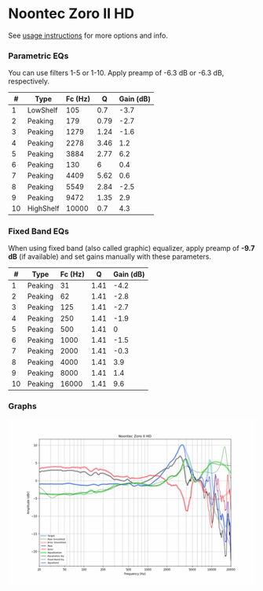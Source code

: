 # Noontec Zoro II HD
See [usage instructions](https://github.com/jaakkopasanen/AutoEq#usage) for more options and info.

### Parametric EQs
You can use filters 1-5 or 1-10. Apply preamp of -6.3 dB or -6.3 dB, respectively.

|   # | Type      |   Fc (Hz) |    Q |   Gain (dB) |
|-----|-----------|-----------|------|-------------|
|   1 | LowShelf  |       105 | 0.7  |        -3.7 |
|   2 | Peaking   |       179 | 0.79 |        -2.7 |
|   3 | Peaking   |      1279 | 1.24 |        -1.6 |
|   4 | Peaking   |      2278 | 3.46 |         1.2 |
|   5 | Peaking   |      3884 | 2.77 |         6.2 |
|   6 | Peaking   |       130 | 6    |         0.4 |
|   7 | Peaking   |      4409 | 5.62 |         0.6 |
|   8 | Peaking   |      5549 | 2.84 |        -2.5 |
|   9 | Peaking   |      9472 | 1.35 |         2.9 |
|  10 | HighShelf |     10000 | 0.7  |         4.3 |

### Fixed Band EQs
When using fixed band (also called graphic) equalizer, apply preamp of **-9.7 dB** (if available) and set gains manually with these parameters.

|   # | Type    |   Fc (Hz) |    Q |   Gain (dB) |
|-----|---------|-----------|------|-------------|
|   1 | Peaking |        31 | 1.41 |        -4.2 |
|   2 | Peaking |        62 | 1.41 |        -2.8 |
|   3 | Peaking |       125 | 1.41 |        -2.7 |
|   4 | Peaking |       250 | 1.41 |        -1.9 |
|   5 | Peaking |       500 | 1.41 |         0   |
|   6 | Peaking |      1000 | 1.41 |        -1.5 |
|   7 | Peaking |      2000 | 1.41 |        -0.3 |
|   8 | Peaking |      4000 | 1.41 |         3.9 |
|   9 | Peaking |      8000 | 1.41 |         1.4 |
|  10 | Peaking |     16000 | 1.41 |         9.6 |

### Graphs
![](./Noontec%20Zoro%20II%20HD.png)
